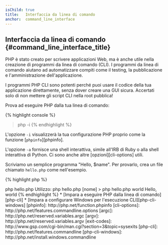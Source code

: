 ```yaml
---
isChild: true
title:   Interfaccia da linea di comando
anchor:  command_line_interface
---
```


## Interfaccia da linea di comando {#command_line_interface_title}

PHP è stato creato per scrivere applicazioni Web, ma è anche utile nella
creazione di programmi da linea di comando (CLI). I programmi da linea di
comando aiutano ad automatizzare compiti come il testing, la pubblicazione e
l'amministrazione dell'applicazione.

I programmi PHP CLI sono potenti perché puoi usare il codice della tua
applicazione direttamente, senza dover creare una GUI sicura. Accertati solo di
non mettere gli script CLI nella root pubblica!

Prova ad eseguire PHP dalla tua linea di comando:

{% highlight console %}
> php -i
{% endhighlight %}

L'opzione `-i` visualizzerà la tua configurazione PHP proprio come la funzione
[`phpinfo`][phpinfo].

L'opzione `-a` fornisce una shell interattiva, simile all'IRB di Ruby o alla
shell interattiva di Python. Ci sono anche altre [opzioni][cli-options] utili.

Scriviamo  un semplice programma "Hello, $name". Per provarlo, crea un file
chiamato `hello.php` come nell'esempio.

{% highlight php %}
<?php
if ($argc !== 2) {
    echo "Utilizzo: php hello.php [name].\n";
    exit(1);
}
$name = $argv[1];
echo "Hello, $name\n";
{% endhighlight %}

PHP imposta due variabili speciali a seconda degli argomenti con cui viene
eseguito il tuo script. [`$argc`][argc] è una variabile intera contenente il
*numero* degli argomenti e [`$argv`][argv] è un array contenente il *valore* di
ciascun argomento. Il primo argomento è sempre il nome del tuo file PHP, in
questo caso `hello.php`.

L'espressione `exit()` è usata con un numero diverso da zero per far sapere alla
shell che l'esecuzione del comando è fallita. Codici di uscita comunemente usati
possono essere trovati [qui][exit-codes].

Per eseguire lo script sopra dalla linea di comando:

{% highlight console %}
> php hello.php
Utilizzo: php hello.php [nome]
> php hello.php world
Hello, world
{% endhighlight %}

 * [Impara a eseguire PHP dalla linea di comando][php-cli]
 * [Impara a configurare Windows per l'esecuzione CLI][php-cli-windows]

[phpinfo]: http://php.net/function.phpinfo
[cli-options]: http://php.net/features.commandline.options
[argc]: http://php.net/reserved.variables.argc
[argv]: http://php.net/reserved.variables.argv
[exit-codes]: http://www.gsp.com/cgi-bin/man.cgi?section=3&amp;topic=sysexits
[php-cli]: http://php.net/features.commandline
[php-cli-windows]: http://php.net/install.windows.commandline
